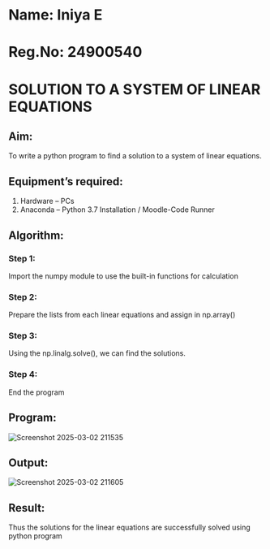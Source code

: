 # Name: Iniya E
# Reg.No: 24900540
# SOLUTION TO A SYSTEM OF LINEAR EQUATIONS
## Aim:
To write a python program to find a solution to a system of linear equations.
## Equipment’s required:
1. 	Hardware – PCs
2. 	Anaconda – Python 3.7 Installation / Moodle-Code Runner
## Algorithm:
### Step 1: 
Import the numpy module to use the built-in functions for calculation
### Step 2: 
Prepare the lists from each linear equations and assign in np.array()
### Step 3: 
Using the np.linalg.solve(), we can find the solutions.
### Step 4: 
End the program
## Program:
![Screenshot 2025-03-02 211535](https://github.com/user-attachments/assets/4d0f972f-e97f-499c-8a70-15e18271d6e8)

## Output:
![Screenshot 2025-03-02 211605](https://github.com/user-attachments/assets/98f06101-b489-4e80-994b-2c457f689b37)


## Result: 
Thus the solutions for the linear equations are successfully solved using python program

